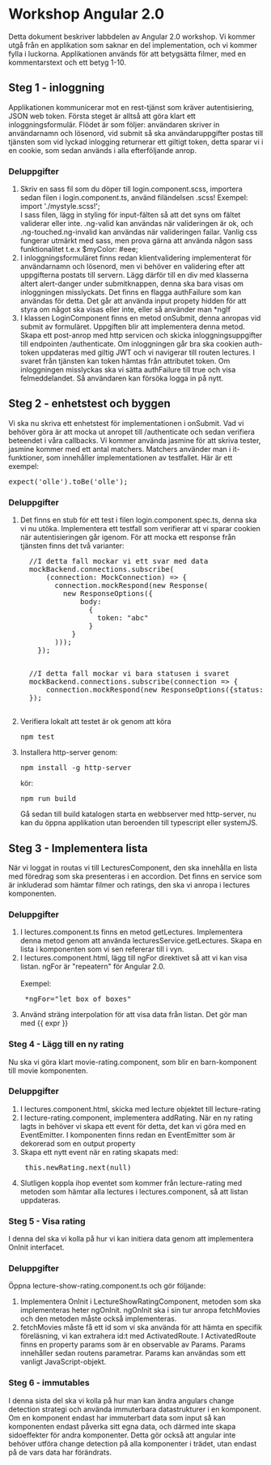 # Workshop Angular 2.0
Detta dokument beskriver labbdelen av Angular 2.0 workshop.
Vi kommer utgå från en applikation som saknar en del implementation, och vi kommer fylla i luckorna.
Applikationen används för att betygsätta filmer, med en kommentarstext och ett betyg 1-10.
## Steg 1 - inloggning
Applikationen kommunicerar mot en rest-tjänst som kräver autentisiering, JSON web token. Första steget är alltså
att göra klart ett inloggningsformulär.
Flödet är som följer: användaren skriver in användarnamn och lösenord, vid submit så ska användaruppgifter postas till tjänsten som
vid lyckad inlogging returnerar ett giltigt token, detta sparar vi i en cookie, som sedan används i alla efterföljande anrop.
### Deluppgifter
<ol>
  <li>
  Skriv en sass fil som du döper till login.component.scss, importera sedan filen i login.component.ts, använd filändelsen .scss!
  Exempel: import './mystyle.scss!'; <br>
  I sass filen, lägg in styling för input-fälten så att det syns om fältet validerar eller inte.
  .ng-valid kan användas när valideringen är ok, och .ng-touched.ng-invalid kan användas när valideringen failar.
  Vanlig css fungerar utmärkt med sass, men prova gärna att använda någon sass funktionalitet t.e.x $myColor: #eee;
  </li>
  <li>
  I inloggningsformuläret finns redan klientvalidering implementerat för användarnamn och lösenord, men vi behöver en validering efter
  att uppgifterna postats till servern. Lägg därför till en div med klasserna altert alert-danger under submitknappen, denna ska bara visas om
  inloggningen misslyckats. Det finns en flagga authFailure som kan användas för detta.
  Det går att använda input propety hidden för att styra om något ska visas eller inte, eller så använder man *ngIf
  </li>
  <li>
  I klassen LoginComponent finns en metod onSubmit, denna anropas vid submit av formuläret. Uppgiften blir att implementera denna metod.
  Skapa ett post-anrop med http servicen och skicka inloggningsuppgifter till endpointen /authenticate.
  Om inloggningen går bra ska cookien auth-token
  uppdateras med giltig JWT och vi navigerar till routen lectures.
  I svaret från tjänsten kan token hämtas från attributet token.
  Om inloggningen misslyckas ska vi sätta authFailure till true och visa felmeddelandet. Så användaren kan försöka logga in på nytt.
  </li>
</ol>

## Steg 2 - enhetstest och byggen
Vi ska nu skriva ett enhetstest för implementationen i onSubmit. Vad vi behöver göra är att mocka ut anropet till /authenticate och sedan verifiera beteendet i våra callbacks.
Vi kommer använda jasmine för att skriva tester, jasmine kommer med ett antal matchers. Matchers använder man i it-funktioner, som innehåller implementationen av testfallet. Här är ett exempel:
<pre>
expect('olle').toBe('olle');
</pre>

### Deluppgifter
<ol>
  <li>
  Det finns en stub för ett test i filen login.component.spec.ts, denna ska vi nu utöka. Implementera ett testfall som verifierar att vi sparar cookien när autentisieringen går igenom.
  För att mocka ett response från tjänsten finns det två varianter:
  <pre>
  //I detta fall mockar vi ett svar med data
  mockBackend.connections.subscribe(
      (connection: MockConnection) => {
        connection.mockRespond(new Response(
          new ResponseOptions({
              body:
                {
                  token: "abc"
                }
            }
        )));
    });
  </pre>
  <pre>
  //I detta fall mockar vi bara statusen i svaret
  mockBackend.connections.subscribe(connection => {
      connection.mockRespond(new ResponseOptions({status: 403}));
  });
  </pre>
  </li>
  <li>
  Verifiera lokalt att testet är ok genom att köra <pre>npm test</pre>
  </li>
  <li>
  Installera http-server genom: <pre>npm install -g http-server</pre>
  kör:
   <pre>npm run build</pre>
    Gå sedan till build katalogen starta en webbserver med http-server, 
    nu kan du öppna applikation utan beroenden till typescript eller systemJS.
  </li>
</ol>

## Steg 3 - Implementera lista
När vi loggat in routas vi till LecturesComponent, den ska innehålla en lista med föredrag som ska presenteras i en accordion.
Det finns en service som är inkluderad som hämtar filmer och ratings, den ska vi anropa i lectures komponenten.

### Deluppgifter
<ol>
  <li>
    I lectures.component.ts finns en metod getLectures.
    Implementera denna metod genom att använda lecturesService.getLectures.
    Skapa en lista i komponenten som vi sen refererar till i vyn.
  </li>
  <li>
    I lectures.component.html, lägg till ngFor direktivet så att vi kan visa listan. ngFor är "repeatern" för Angular 2.0.
    <br><br>
    Exempel:
     <pre> *ngFor="let box of boxes" </pre>
  </li>
  <li>
  Använd sträng interpolation för att visa data från listan.
  Det gör man med {{ expr }}
  </li>  
</ol>

### Steg 4 - Lägg till en ny rating
Nu ska vi göra klart movie-rating.component, som blir en barn-komponent till movie komponenten.

### Deluppgifter
<ol>
  <li>
    I lectures.component.html, skicka med lecture objektet till lecture-rating
  </li>
  <li>
    I lecture-rating.component, implementera addRating. När en ny rating lagts in behöver vi skapa ett event för detta,
    det kan vi göra med en EventEmitter.
    I komponenten finns redan en EventEmitter som är dekorerad som en output property 
  </li>
  <li>
    Skapa ett nytt event när en rating skapats med:
    <pre> this.newRating.next(null) </pre>
  </li>
  <li>
    Slutligen koppla ihop eventet som kommer från lecture-rating med metoden som hämtar alla lectures i lectures.component,
    så att listan uppdateras.
  </li>
</ol>

### Steg 5 - Visa rating
I denna del ska vi kolla på hur vi kan initiera data genom att implementera OnInit interfacet.
### Deluppgifter
Öppna lecture-show-rating.component.ts och gör följande:
<ol>
  <li>
    Implementera OnInit i LectureShowRatingComponent, metoden som ska implementeras heter ngOnInit. ngOnInit ska i sin tur anropa fetchMovies och den metoden måste också implementeras.
  </li>
  <li>
    fetchMovies måste få ett id som vi ska använda för att hämta en specifik föreläsning, vi kan extrahera id:t med
    ActivatedRoute. I ActivatedRoute finns en property params som är en observable av Params. Params innehåller sedan routens parametrar.
    Params kan användas som ett vanligt JavaScript-objekt.
  </li>
</ol>

### Steg 6 - immutables
I denna sista del ska vi kolla på hur man kan ändra angulars change detection strategi och använda immuterbara datastrukturer i en komponent.
Om en komponent endast har immuterbart data som input så kan komponenten endast påverka sitt egna data,
och därmed inte skapa sidoeffekter för andra komponenter.
Detta gör också att angular inte behöver utföra change detection på alla komponenter i trädet, utan endast på de vars data har förändrats.
